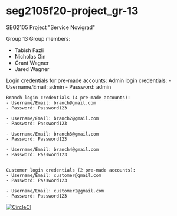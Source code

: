 # seg2105f20-project_gr-13
SEG2105 Project "Service Novigrad"


Group 13
Group members:
- Tabish Fazli 
- Nicholas Gin
- Grant Wagner
- Jared Wagner


Login credentials for pre-made accounts:
    Admin login credentials:
    - Username/Email: admin
    - Password: admin

    Branch login credentials (4 pre-made accounts):
    - Username/Email: branch@gmail.com
    - Password: Password123

    - Username/Email: branch2@gmail.com
    - Password: Password123

    - Username/Email: branch3@gmail.com
    - Password: Password123

    - Username/Email: branch4@gmail.com
    - Password: Password123


    Customer login credentials (2 pre-made accounts):
    - Username/Email: customer@gmail.com
    - Password: Password123

    - Username/Email: customer2@gmail.com
    - Password: Password123


[![CircleCI](https://circleci.com/gh/SEG2105-uottawa/seg2105f20-project_gr-13.svg?style=svg&circle-token=933821f756d53318a90bf6c4368fb53358cff30b)](https://app.circleci.com/pipelines/github/SEG2105-uottawa/seg2105f20-project_gr-13)
